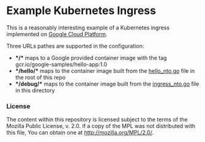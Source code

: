 # Example Kubernetes Ingress

This is a reasonably interesting example of a Kubernetes ingress implemented on
[Google Cloud Platform](https://cloud.google.com).

Three URLs pathes are supported in the configuration:
* __\*/\*__ maps to a Google provided container image with the tag
  gcr.io/google-samples/hello-app:1.0
* __\*/hello/\*__ maps to the container image built from the
  [hello_nto.go](../hello_nto.go) file in the root of this repo
* __\*/debug/\*__ maps to the container image built from the
  [ingress_nto.go](ingress_nto.go) file in this directory

### License

The content within this repository is licensed subject to the terms of the Mozilla Public License, v. 2.0.
If a copy of the MPL was not distributed with this file, You can obtain one at http://mozilla.org/MPL/2.0/.